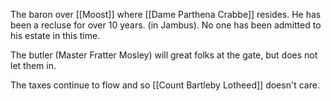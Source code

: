The baron over [[Moost]] where [[Dame Parthena Crabbe]] resides.  He has been a recluse for over 10 years.    (in Jambus).  No one has been admitted to his estate in this time.

The butler (Master Fratter Mosley) will great folks at the gate, but does not let them in.

The taxes continue to flow and so [[Count Bartleby Lotheed]] doesn't care.

